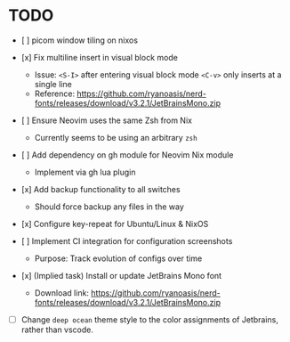 # TODO

- \[ \] picom window tiling on nixos

- \[x\] Fix multiline insert in visual block mode

  - Issue: `<S-I>` after entering visual block mode `<C-v>` only inserts at a
    single line
  - Reference:
    https://github.com/ryanoasis/nerd-fonts/releases/download/v3.2.1/JetBrainsMono.zip

- \[ \] Ensure Neovim uses the same Zsh from Nix

  - Currently seems to be using an arbitrary `zsh`

- \[ \] Add dependency on gh module for Neovim Nix module

  - Implement via gh lua plugin

- \[x\] Add backup functionality to all switches

  - Should force backup any files in the way

- \[x\] Configure key-repeat for Ubuntu/Linux & NixOS

- \[ \] Implement CI integration for configuration screenshots

  - Purpose: Track evolution of configs over time

- \[x\] (Implied task) Install or update JetBrains Mono font

  - Download link:
    https://github.com/ryanoasis/nerd-fonts/releases/download/v3.2.1/JetBrainsMono.zip

- [ ] Change `deep ocean` theme style to the color assignments of Jetbrains, rather than vscode.
